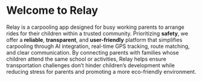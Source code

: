 # Welcome to Relay

Relay is a carpooling app designed for busy working parents to arrange rides for their children within a trusted community. Prioritizing **safety**, we offer a **reliable**, **transparent**, and **user-friendly** platform that simplifies carpooling through AI integration, real-time GPS tracking, route matching, and clear communication. By connecting parents with families whose children attend the same school or activities, Relay helps ensure transportation challenges don’t hinder children’s development while reducing stress for parents and promoting a more eco-friendly environment.